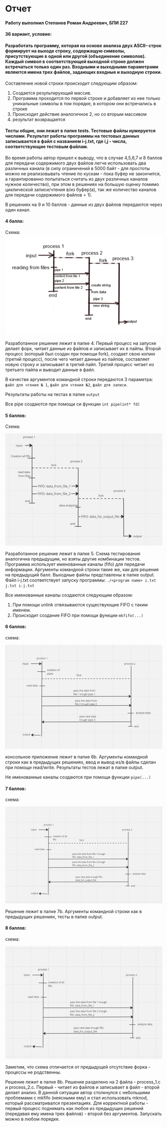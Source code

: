 # Отчет

#### Работу выполнил Степанов Роман Андреевич, БПИ 227

#### 36 вариант, условие:

#### Разработать программу, которая на основе анализа двух ASCII– строк формирует на выходе строку, содержащую символы, присутствующие в одной или другой (объединение символов). Каждый символ в соответствующей выходной строке должен встречаться только один раз. Входными и выходными параметрами являются имена трех файлов, задающих входные и выходную строки.



Составление новой строки происходит следующим образом: 

1. Создается результирующий массив.
2. Программа проходится по первой строке и добавляет из нее только уникальные символы в том порядке, в котором они встречались в строке
3. Происходит действие аналогичное 2, но со вторым массивом
4. результат возвращается



#### Тесты общие, они лежат в папке tests. Тестовые файлы нумеруется числами. Результат работы программы на тестовых данных записывается в файл с названием i-j.txt, где i,j - числа, соответствующие тестовым файлам.



Во время работы автор пришел к выводу, что в случае 4,5,6,7 и 8 баллов для передачи содержимого двух файлов легче использовать два различных канала (в силу ограничений в 5000 байт - для простоты можно не реализовывать чтение по кускам - пока буфер не закончится, а гарантированно попытаться считать из двух различных каналов нужное количество), при этом в решениях на большую оценку помимо циклической записи/чтения в/из буфер(а), так же количество каналов для передачи содержимого файлов = 1).

В решениях на 9 и 10 баллов - данные из двух файлов передаются через один канал. 



#### 4 балла: 

Схема: ![](4.jpg)

Разработанное решение лежит в папке 4. Первый процесс на запуске делает форк,  читает данные из файлов и записывает их в пайпы. Второй процесс (который был создан при помощи fork), создает свою копию (третий процесс), после чего читает данные из пайпов, составляет новую строку и записывает в третий пайп. Третий процесс читает из третьего пайпа и выводит данные в файл. 

В качестве аргументов командной строки передаются 3 параметра: `файл для чтения № 1`, `файл для чтения №2`, `файл для записи`.   

Результаты работы на тестах в папке `output`

Все pipe создаются при помощи си функции `int pipe(int* fd)`

#### 5 баллов:

Схема: 

![5.jpg](5.jpg)

Разработанное решение лежит в папке 5. Схема тестирования аналогична предыдущим, но взяты другие комбинации тестов. Программа использует именованные каналы (fifo) для передачи информации. Аргументы командной строки такие же, как для решения на предыдущий балл. Выходные файлы представлены в папке output. Файл i-j.txt соответствует запуску программы: `./<program name> i.txt j.txt i-j.txt`

Все именованные каналы создаются следующим образом:

1. При помощи unlink отвязываются существующие FIFO с таким именем.
2. Происходит создание FIFO при помощи функции `mkfifo(...)`

#### 6 баллов:

схема:

![6.jpg](6.jpg)

консольное приложение лежит в папке 6b. Аргументы командной строки как в предыдущих решениях, ввод и вывод из/в файлы сделан при помощи read/write. Результаты тестов лежат в папке  output. 

Не именованные каналы создаются при помощи функции `pipe(...)`

#### 7 баллов:

схема:

![](7.jpg)

Решение лежит в папке 7b. Аргументы командной строки как в предыдущих решениях, тесты в папке output.



#### 8 баллов:

схема:

![](8.jpg)

Заметим, что схема отличается от предыдущей отсутствие форка - процессы не родственны.

Решение лежит в папке 8b. Решение разделено на 2 файла - process_1.c и process_2.c. Первый - читает из файлов и записывает в файл - второй делает анализ. В данной ситуации автор столкнулся с небольшими проблемами с mkfifo (неясными ему) и стал использовать mknod, который рассматривался презентациях. Для корректной работы - первый процесс поднимать как любое из предыдущих решений (передавая ему имена трех файлов) - второй без аргументов. Запускать можно в любом порядке.
